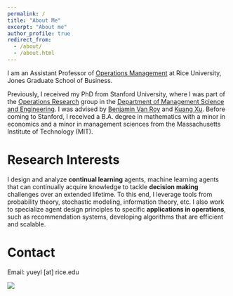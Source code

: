 ```yaml
---
permalink: /
title: "About Me"
excerpt: "About me"
author_profile: true
redirect_from: 
  - /about/
  - /about.html
---
```


I am an Assistant Professor of [Operations Management](https://business.rice.edu/faculty-research/research/operations-management) at Rice University, Jones Graduate School of Business. 

Previously, I received my PhD from Stanford University, where I was part of the [Operations Research](https://or.stanford.edu/) group in the [Department of Management Science and Engineering](https://msande.stanford.edu/). I was advised by [Benjamin Van Roy](https://web.stanford.edu/~bvr/) and [Kuang Xu](https://gsb-faculty.stanford.edu/kuang-xu/). Before coming to Stanford, I received a B.A. degree in mathematics with a minor in economics and a minor in management sciences from the Massachusetts Institute of Technology (MIT). 

Research Interests
======

I design and analyze **continual learning** agents, machine learning agents that can continually acquire knowledge to tackle **decision making** challenges over an extended lifetime. To this end, I leverage tools from probability theory, stochastic modeling, information theory, etc. I also work to specialize agent design principles to specific **applications in operations**, such as recommendation systems, developing algorithms that are efficient and scalable. 

Contact
======
Email: yueyl [at] rice.edu



<a href="https://clustrmaps.com/site/1bwek" title="Visit tracker"><img src="//clustrmaps.com/map_v2.png?cl=000000&w=a&t=tt&d=WSR-EUF_yfrzxwA_vWWKcLNEWn7Q_Ev9pNTvsTq8KhM&co=ffffff" /></a>
